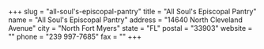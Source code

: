+++
slug = "all-soul's-episcopal-pantry"
title = "All Soul's Episcopal Pantry"
name = "All Soul's Episcopal Pantry"
address = "14640 North Cleveland Avenue"
city = "North Fort Myers"
state = "FL"
postal = "33903"
website = ""
phone = "239 997-7685"
fax = ""
+++
